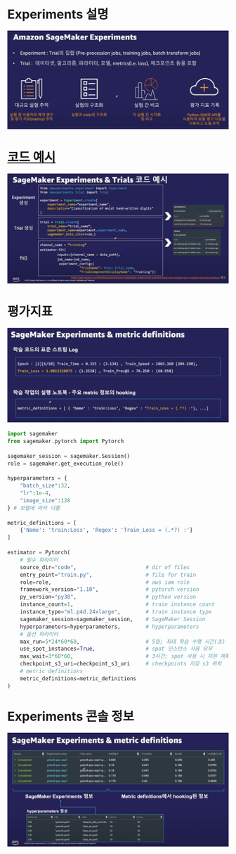 # Experiments 설명
![Experiment, Trial](./Experiment%2C%20Trial.png)

# [코드 예시](https://aws.amazon.com/ko/blogs/aws/amazon-sagemaker-experiments-organize-track-and-compare-your-machine-learning-trainings/)
![코드 예시](./experiment%2C%20trail%20%EC%BD%94%EB%93%9C%20%EC%98%88%EC%8B%9C.png)

# 평가지표
![평기지표 정의](./metric%20definitions.png)
```python
import sagemaker
from sagemaker.pytorch import Pytorch

sagemaker_session = sagemaker.Session()
role = sagemaker.get_execution_role()

hyperparameters = {
    "batch_size":32,
    "lr":1e-4,
    "image_size":128
} # 모델에 따라 다름

metric_definitions = [
    {'Name': 'train:Loss', 'Regex': 'Train_Loss = (.*?) :'}
]

estimator = Pytorch(
    # 필수 파라미터
    source_dir="code",                      # dir of files
    entry_point="train.py",                 # file for train
    role=role,                              # aws iam role
    framework_version="1.10",               # pytorch version
    py_version="py38",                      # python version
    instance_count=1,                       # train instance count
    instance_type="ml.p4d.24xlarge",        # train instance type
    sagemaker_session=sagemaker_session,    # SageMaker Session
    hyperparameters=hyperparameters,        # hyperparameters
    # 옵션 파라미터     
    max_run=5*24*60*60,                     # 5일; 최대 학습 수행 시간(초)
    use_spot_instances=True,                # spot 인스턴스 사용 유무
    max_wait=3*60*60,                       # 3시간; spot 사용 시 자원 재확보를 위한 대기 시간
    checkpoint_s3_uri=checkpoint_s3_uri     # checkpoints 저장 s3 위치
    # metric definitions
    metric_definitions=metric_definitions
)
```

# Experiments 콘솔 정보
![정보들](./experiments%20%EC%A0%95%EB%B3%B4%EB%93%A4.png)

